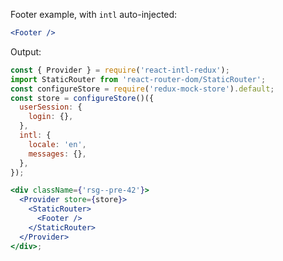 Footer example, with `intl` auto-injected:

```jsx static
<Footer />
```

Output:

```jsx noeditor
const { Provider } = require('react-intl-redux');
import StaticRouter from 'react-router-dom/StaticRouter';
const configureStore = require('redux-mock-store').default;
const store = configureStore()({
  userSession: {
    login: {},
  },
  intl: {
    locale: 'en',
    messages: {},
  },
});

<div className={'rsg--pre-42'}>
  <Provider store={store}>
    <StaticRouter>
      <Footer />
    </StaticRouter>
  </Provider>
</div>;
```
